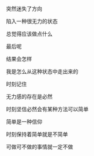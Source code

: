 突然迷失了方向

陷入一种很无力的状态

总觉得应该做点什么

最后呢

结果会怎样

我是怎么从这种状态中走出来的

时刻记住

无力感的存在是必然

时刻坚信必然会有某种方法可以简单

简单是一种信仰

时刻保持着简单就是不简单

可做可不做的事情就一定不做

